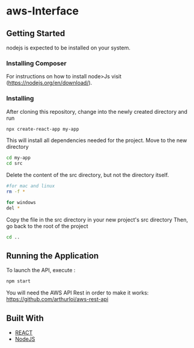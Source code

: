 # aws-Interface

## Getting Started

nodejs is expected to be installed on your system.

### Installing Composer

For instructions on how to install node>Js visit (https://nodejs.org/en/download/).

### Installing

After cloning this repository, change into the newly created directory and run

```bash
npx create-react-app my-app
```
This will install all dependencies needed for the project.
Move to the new directory
```bash
cd my-app
cd src
```
Delete the content of the src directory, but not the directory itself.
```bash
#for mac and linux
rm -f *

for windows
del *
```
Copy the file in the src directory in your new project's src directory
Then, go back to the root of the project
```bash
cd ..
```
## Running the Application

To launch the API, execute :

```bash
npm start
```
You will need the AWS API Rest in order to make it works: https://github.com/arthurloi/aws-rest-api

## Built With

  - [REACT](https://fr.reactjs.org/)
  - [NodeJS](https://nodejs.org/en/)

